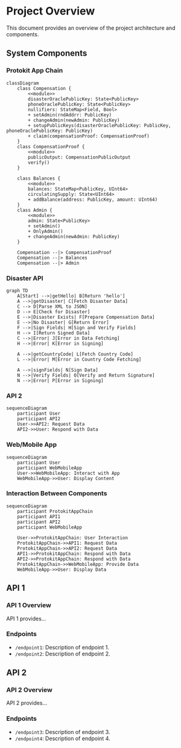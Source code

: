 # Project Overview

This document provides an overview of the project architecture and components.

## System Components

### Protokit App Chain

```mermaid
classDiagram
    class Compensation {
        <<module>> 
        disasterOraclePublicKey: State<PublicKey>
        phoneOraclePublicKey: State<PublicKey>
        nullifiers: StateMap<Field, Bool>
        + setAdmin(rndAddrr: PublicKey)
        + changeAdmin(newAdmin: PublicKey)
        + setupPublicKeys(disasterOraclePublicKey: PublicKey, phoneOraclePublicKey: PublicKey)
        + claim(compensationProof: CompensationProof)
    }
    class CompensationProof {
        <<module>> 
        publicOutput: CompensationPublicOutput
        verify()
    }
    
    class Balances {
        <<module>> 
        balances: StateMap<PublicKey, UInt64>
        circulatingSupply: State<UInt64>
        + addBalance(address: PublicKey, amount: UInt64)
    }
    class Admin {
        <<module>> 
        admin: State<PublicKey>
        + setAdmin()
        + OnlyAdmin()
        + changeAdmin(newAdmin: PublicKey)
    }
   
    Compensation --|> CompensationProof
    Compensation --|> Balances
    Compensation --|> Admin
```

### Disaster API 

```mermaid
graph TD
    A[Start] -->|getHello| B[Return 'hello']
    A -->|getDisaster| C[Fetch Disaster Data]
    C --> D[Parse XML to JSON]
    D --> E[Check for Disaster]
    E -->|Disaster Exists| F[Prepare Compensation Data]
    E -->|No Disaster| G[Return Error]
    F -->|Sign Fields| H[Sign and Verify Fields]
    H --> I[Return Signed Data]
    C -->|Error| J[Error in Data Fetching]
    H -->|Error| K[Error in Signing]

    A -->|getCountryCode| L[Fetch Country Code]
    L -->|Error| M[Error in Country Code Fetching]

    A -->|signFields| N[Sign Data]
    N -->|Verify Fields| O[Verify and Return Signature]
    N -->|Error| P[Error in Signing]

```

### API 2

```mermaid
sequenceDiagram
    participant User
    participant API2
    User->>API2: Request Data
    API2->>User: Respond with Data
```

### Web/Mobile App

```mermaid
sequenceDiagram
    participant User
    participant WebMobileApp
    User->>WebMobileApp: Interact with App
    WebMobileApp->>User: Display Content
```

### Interaction Between Components

```mermaid
sequenceDiagram
    participant ProtokitAppChain
    participant API1
    participant API2
    participant WebMobileApp

    User->>ProtokitAppChain: User Interaction
    ProtokitAppChain->>API1: Request Data
    ProtokitAppChain->>API2: Request Data
    API1->>ProtokitAppChain: Respond with Data
    API2->>ProtokitAppChain: Respond with Data
    ProtokitAppChain->>WebMobileApp: Provide Data
    WebMobileApp->>User: Display Data
```

## API 1

### API 1 Overview

API 1 provides...

### Endpoints

- `/endpoint1`: Description of endpoint 1.
- `/endpoint2`: Description of endpoint 2.

## API 2

### API 2 Overview

API 2 provides...

### Endpoints

- `/endpoint3`: Description of endpoint 3.
- `/endpoint4`: Description of endpoint 4.
